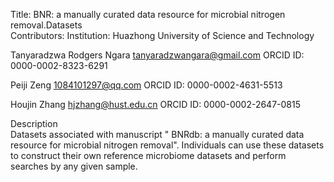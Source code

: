 Title: BNR: a manually curated data resource for microbial nitrogen removal.Datasets   
Contributors: Institution: Huazhong University of Science and Technology  

Tanyaradzwa Rodgers Ngara
tanyaradzwangara@gmail.com
ORCID ID: 0000-0002-8323-6291

Peiji Zeng
1084101297@qq.com
ORCID ID: 0000-0002-4631-5513

Houjin Zhang
hjzhang@hust.edu.cn
ORCID ID: 0000-0002-2647-0815

Description  
Datasets associated with manuscript " BNRdb: a manually curated data resource for 
microbial nitrogen removal". Individuals can use these datasets to construct 
their own reference microbiome datasets and perform searches by any given sample.  
